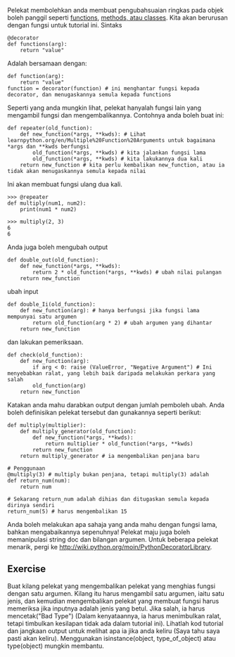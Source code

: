 Pelekat membolehkan anda membuat pengubahsuaian ringkas pada objek boleh panggil seperti [functions](http://www.learnpython.org/en/Functions ""), [methods, atau classes](http://www.learnpython.org/en/Classes%20and%20Objects ""). Kita akan berurusan dengan fungsi untuk tutorial ini. Sintaks

    @decorator
    def functions(arg):
        return "value"

Adalah bersamaan dengan:

    def function(arg):
        return "value"
    function = decorator(function) # ini menghantar fungsi kepada decorator, dan menugaskannya semula kepada functions

Seperti yang anda mungkin lihat, pelekat hanyalah fungsi lain yang mengambil fungsi dan mengembalikannya. Contohnya anda boleh buat ini:

    def repeater(old_function):
        def new_function(*args, **kwds): # Lihat learnpython.org/en/Multiple%20Function%20Arguments untuk bagaimana *args dan **kwds berfungsi
            old_function(*args, **kwds) # kita jalankan fungsi lama
            old_function(*args, **kwds) # kita lakukannya dua kali
        return new_function # kita perlu kembalikan new_function, atau ia tidak akan menugaskannya semula kepada nilai

Ini akan membuat fungsi ulang dua kali.

    >>> @repeater
    def multiply(num1, num2):
        print(num1 * num2)

    >>> multiply(2, 3)
    6
    6

Anda juga boleh mengubah output

    def double_out(old_function):
        def new_function(*args, **kwds):
            return 2 * old_function(*args, **kwds) # ubah nilai pulangan
        return new_function

ubah input

    def double_Ii(old_function):
        def new_function(arg): # hanya berfungsi jika fungsi lama mempunyai satu argumen
            return old_function(arg * 2) # ubah argumen yang dihantar
        return new_function

dan lakukan pemeriksaan.

    def check(old_function):
        def new_function(arg):
            if arg < 0: raise (ValueError, "Negative Argument") # Ini menyebabkan ralat, yang lebih baik daripada melakukan perkara yang salah
            old_function(arg)
        return new_function

Katakan anda mahu darabkan output dengan jumlah pemboleh ubah. Anda boleh definisikan pelekat tersebut dan gunakannya seperti berikut:

    def multiply(multiplier):
        def multiply_generator(old_function):
            def new_function(*args, **kwds):
                return multiplier * old_function(*args, **kwds)
            return new_function
        return multiply_generator # ia mengembalikan penjana baru
    
    # Penggunaan
    @multiply(3) # multiply bukan penjana, tetapi multiply(3) adalah
    def return_num(num):
        return num
        
    # Sekarang return_num adalah dihias dan ditugaskan semula kepada dirinya sendiri
    return_num(5) # harus mengembalikan 15

Anda boleh melakukan apa sahaja yang anda mahu dengan fungsi lama, bahkan mengabaikannya sepenuhnya! Pelekat maju juga boleh memanipulasi string doc dan bilangan argumen.
Untuk beberapa pelekat menarik, pergi ke <http://wiki.python.org/moin/PythonDecoratorLibrary>.

Exercise
--------
Buat kilang pelekat yang mengembalikan pelekat yang menghias fungsi dengan satu argumen. Kilang itu harus mengambil satu argumen, iaitu satu jenis, dan kemudian mengembalikan pelekat yang membuat fungsi harus memeriksa jika inputnya adalah jenis yang betul. Jika salah, ia harus mencetak("Bad Type") (Dalam kenyataannya, ia harus menimbulkan ralat, tetapi timbulkan kesilapan tidak ada dalam tutorial ini). Lihatlah kod tutorial dan jangkaan output untuk melihat apa ia jika anda keliru (Saya tahu saya pasti akan keliru). Menggunakan isinstance(object, type_of_object) atau type(object) mungkin membantu.